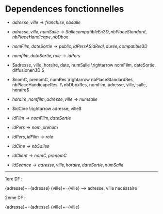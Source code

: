 # Dependences fonctionnelles

- $adresse, ville \rightarrow franchise, nbsalle$
- $adresse, ville, numSalle \rightarrow SallecompatibleEn3D, nbPlaceStandard, nbPlaceHandicape,nbDbox$ 
- $nomFilm, dateSortie \rightarrow public, idPers AS idReal, durée, compatible3D$
- $nomfilm, dateSortie, role \rightarrow idPers$
- $adresse, ville, horaire, date, numSalle \rightarrow nomFilm, dateSortie, diffusionen3D $
- $nomC, prenomC, numRes \rightarrow nbPlaceStandardRes, nbPlaceHandicapeRes, \\ nbDboxRes, nomfilm, adresse, ville, salle, horaire$ 
- $horaire, nomfilm, adresse, ville \rightarrow  numsalle$ 

- $idCine \right​arrow adresse, ville$
- $idFilm \rightarrow nomFilm, dateSortie$
- $idPers \rightarrow nom, prenom$
- $idPers, idFilm \rightarrow role$
- $idCine \rightarrow nbSalles$
- $idClient \rightarrow nomC, prenomC$
- $idSeance \rightarrow adresse, ville, horaire, dateSortie, numSalle$


___________________________________________________________

1ere DF :

{adresse}+={adresse}
{ville}+={ville}
--> adresse, ville  nécéssaire

2eme DF :

{adresse}+={adresse}
{ville}+={ville}



 